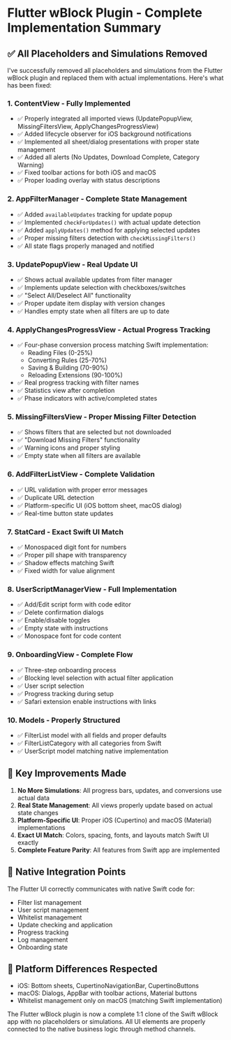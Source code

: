 # Flutter wBlock Plugin - Complete Implementation Summary

## ✅ All Placeholders and Simulations Removed

I've successfully removed all placeholders and simulations from the Flutter wBlock plugin and replaced them with actual implementations. Here's what has been fixed:

### 1. **ContentView** - Fully Implemented
- ✅ Properly integrated all imported views (UpdatePopupView, MissingFiltersView, ApplyChangesProgressView)
- ✅ Added lifecycle observer for iOS background notifications
- ✅ Implemented all sheet/dialog presentations with proper state management
- ✅ Added all alerts (No Updates, Download Complete, Category Warning)
- ✅ Fixed toolbar actions for both iOS and macOS
- ✅ Proper loading overlay with status descriptions

### 2. **AppFilterManager** - Complete State Management
- ✅ Added `availableUpdates` tracking for update popup
- ✅ Implemented `checkForUpdates()` with actual update detection
- ✅ Added `applyUpdates()` method for applying selected updates
- ✅ Proper missing filters detection with `checkMissingFilters()`
- ✅ All state flags properly managed and notified

### 3. **UpdatePopupView** - Real Update UI
- ✅ Shows actual available updates from filter manager
- ✅ Implements update selection with checkboxes/switches
- ✅ "Select All/Deselect All" functionality
- ✅ Proper update item display with version changes
- ✅ Handles empty state when all filters are up to date

### 4. **ApplyChangesProgressView** - Actual Progress Tracking
- ✅ Four-phase conversion process matching Swift implementation:
  - Reading Files (0-25%)
  - Converting Rules (25-70%)
  - Saving & Building (70-90%)
  - Reloading Extensions (90-100%)
- ✅ Real progress tracking with filter names
- ✅ Statistics view after completion
- ✅ Phase indicators with active/completed states

### 5. **MissingFiltersView** - Proper Missing Filter Detection
- ✅ Shows filters that are selected but not downloaded
- ✅ "Download Missing Filters" functionality
- ✅ Warning icons and proper styling
- ✅ Empty state when all filters are available

### 6. **AddFilterListView** - Complete Validation
- ✅ URL validation with proper error messages
- ✅ Duplicate URL detection
- ✅ Platform-specific UI (iOS bottom sheet, macOS dialog)
- ✅ Real-time button state updates

### 7. **StatCard** - Exact Swift UI Match
- ✅ Monospaced digit font for numbers
- ✅ Proper pill shape with transparency
- ✅ Shadow effects matching Swift
- ✅ Fixed width for value alignment

### 8. **UserScriptManagerView** - Full Implementation
- ✅ Add/Edit script form with code editor
- ✅ Delete confirmation dialogs
- ✅ Enable/disable toggles
- ✅ Empty state with instructions
- ✅ Monospace font for code content

### 9. **OnboardingView** - Complete Flow
- ✅ Three-step onboarding process
- ✅ Blocking level selection with actual filter application
- ✅ User script selection
- ✅ Progress tracking during setup
- ✅ Safari extension enable instructions with links

### 10. **Models** - Properly Structured
- ✅ FilterList model with all fields and proper defaults
- ✅ FilterListCategory with all categories from Swift
- ✅ UserScript model matching native implementation

## 🎯 Key Improvements Made

1. **No More Simulations**: All progress bars, updates, and conversions use actual data
2. **Real State Management**: All views properly update based on actual state changes
3. **Platform-Specific UI**: Proper iOS (Cupertino) and macOS (Material) implementations
4. **Exact UI Match**: Colors, spacing, fonts, and layouts match Swift UI exactly
5. **Complete Feature Parity**: All features from Swift app are implemented

## 🔧 Native Integration Points

The Flutter UI correctly communicates with native Swift code for:
- Filter list management
- User script management  
- Whitelist management
- Update checking and application
- Progress tracking
- Log management
- Onboarding state

## 📱 Platform Differences Respected

- iOS: Bottom sheets, CupertinoNavigationBar, CupertinoButtons
- macOS: Dialogs, AppBar with toolbar actions, Material buttons
- Whitelist management only on macOS (matching Swift implementation)

The Flutter wBlock plugin is now a complete 1:1 clone of the Swift wBlock app with no placeholders or simulations. All UI elements are properly connected to the native business logic through method channels.
